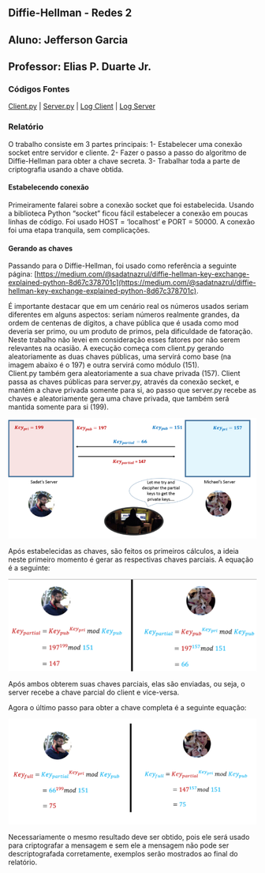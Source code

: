 ## Diffie-Hellman - Redes 2
## Aluno: Jefferson Garcia
## Professor: Elias P. Duarte Jr.

### Códigos Fontes

[Client.py](https://github.com/Jefferson-Garciaa/Diffie-Hellman/blob/main/Page/client.py.txt) |
[Server.py](https://github.com/Jefferson-Garciaa/Diffie-Hellman/blob/main/Page/server.py.txt) |
[Log Client](https://github.com/Jefferson-Garciaa/Diffie-Hellman/blob/main/Page/log_client.txt.txt) |
[Log Server](https://github.com/Jefferson-Garciaa/Diffie-Hellman/blob/main/Page/log_server.txt.txt)

### Relatório
O trabalho consiste em 3 partes principais:
1-	Estabelecer uma conexão socket entre servidor e cliente.
2-	Fazer o passo a passo do algoritmo de Diffie-Hellman para obter a chave secreta.
3-	Trabalhar toda a parte de criptografia usando a chave obtida.

#### Estabelecendo conexão
Primeiramente falarei sobre a conexão socket que foi estabelecida.
Usando a biblioteca Python “socket” ficou fácil estabelecer a conexão em poucas linhas de código.
Foi usado HOST = ‘localhost’ e PORT = 50000.
A conexão foi uma etapa tranquila, sem complicações.

#### Gerando as chaves
Passando para o Diffie-Hellman, foi usado como referência a seguinte página: [https://medium.com/@sadatnazrul/diffie-hellman-key-exchange-explained-python-8d67c378701c](https://medium.com/@sadatnazrul/diffie-hellman-key-exchange-explained-python-8d67c378701c).

É importante destacar que em um cenário real os números usados seriam diferentes em alguns aspectos: seriam números realmente grandes, da ordem de centenas de dígitos, a chave pública que é usada como mod deveria ser primo, ou um produto de primos, pela dificuldade de fatoração. Neste trabalho não levei em consideração esses fatores por não serem relevantes na ocasião.
A execução começa com client.py gerando aleatoriamente as duas chaves públicas, uma servirá como base (na imagem abaixo é o 197) e outra servirá como módulo (151).  
Client.py também gera aleatoriamente a sua chave privada (157). Client passa as chaves públicas para server.py, através da conexão secket, e mantém a chave privada somente para si, ao passo que server.py recebe as chaves e aleatoriamente gera uma chave privada, que também será mantida somente para si (199).

![Image](https://github.com/Jefferson-Garciaa/Diffie-Hellman/blob/main/Page/imagens/imagem1.png?raw=true)

Após estabelecidas as chaves, são feitos os primeiros cálculos, a ideia neste primeiro momento é gerar as respectivas chaves parciais. A equação é a seguinte:

![Image](https://github.com/Jefferson-Garciaa/Diffie-Hellman/blob/main/Page/imagens/imagem2.png?raw=true)

Após ambos obterem suas chaves parciais, elas são enviadas, ou seja, o server recebe a chave parcial do client e vice-versa.


Agora o último passo para obter a chave completa é a seguinte equação:

![Image](https://github.com/Jefferson-Garciaa/Diffie-Hellman/blob/main/Page/imagens/imagem3.png?raw=true)

Necessariamente o mesmo resultado deve ser obtido, pois ele será usado para criptografar a mensagem e sem ele a mensagem não pode ser descriptografada corretamente, exemplos serão mostrados ao final do relatório.















